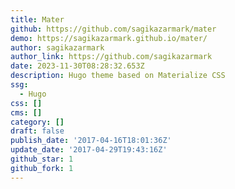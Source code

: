 ```yaml
---
title: Mater
github: https://github.com/sagikazarmark/mater
demo: https://sagikazarmark.github.io/mater/
author: sagikazarmark
author_link: https://github.com/sagikazarmark
date: 2023-11-30T08:28:32.653Z
description: Hugo theme based on Materialize CSS
ssg:
  - Hugo
css: []
cms: []
category: []
draft: false
publish_date: '2017-04-16T18:01:36Z'
update_date: '2017-04-29T19:43:16Z'
github_star: 1
github_fork: 1
---
```

